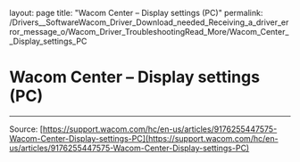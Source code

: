 layout: page
title: "Wacom Center – Display settings (PC)"
permalink: /Drivers__SoftwareWacom_Driver_Download_needed_Receiving_a_driver_error_message_o/Wacom_Driver_TroubleshootingRead_More/Wacom_Center__Display_settings_PC

# Wacom Center – Display settings (PC)



---
Source: [https://support.wacom.com/hc/en-us/articles/9176255447575-Wacom-Center-Display-settings-PC](https://support.wacom.com/hc/en-us/articles/9176255447575-Wacom-Center-Display-settings-PC)

